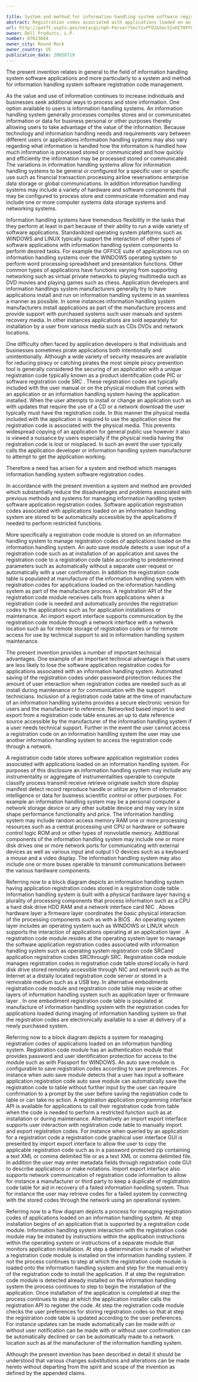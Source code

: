 ```yaml
---

title: System and method for information handling system software registration code management
abstract: Registration codes associated with applications loaded on an information handling system are stored in a registration code table by a registration code module and retrieved for use when needed by an application to perform a restricted function, such as install or maintenance functions. The registration code table is populated at manufacture of the information handling system or automatically based on user preferences as a user inputs registration codes. The registration code table is secured with authentication information on the information handling system or, alternatively, at a network location accessible by the information handling system.
url: http://patft.uspto.gov/netacgi/nph-Parser?Sect1=PTO2&Sect2=HITOFF&p=1&u=%2Fnetahtml%2FPTO%2Fsearch-adv.htm&r=1&f=G&l=50&d=PALL&S1=07623684&OS=07623684&RS=07623684
owner: Dell Products, L.P.
number: 07623684
owner_city: Round Rock
owner_country: US
publication_date: 20050719
---
```

The present invention relates in general to the field of information handling system software applications and more particularly to a system and method for information handling system software registration code management.

As the value and use of information continues to increase individuals and businesses seek additional ways to process and store information. One option available to users is information handling systems. An information handling system generally processes compiles stores and or communicates information or data for business personal or other purposes thereby allowing users to take advantage of the value of the information. Because technology and information handling needs and requirements vary between different users or applications information handling systems may also vary regarding what information is handled how the information is handled how much information is processed stored or communicated and how quickly and efficiently the information may be processed stored or communicated. The variations in information handling systems allow for information handling systems to be general or configured for a specific user or specific use such as financial transaction processing airline reservations enterprise data storage or global communications. In addition information handling systems may include a variety of hardware and software components that may be configured to process store and communicate information and may include one or more computer systems data storage systems and networking systems.

Information handling systems have tremendous flexibility in the tasks that they perform at least in part because of their ability to run a wide variety of software applications. Standardized operating system platforms such as WINDOWS and LINUX typically support the interaction of other types of software applications with information handling system components to perform desired tasks. For example the OFFICE suite of applications run on information handling systems over the WINDOWS operating system to perform word processing spreadsheet and presentation functions. Other common types of applications have functions varying from supporting networking such as virtual private networks to playing multimedia such as DVD movies and playing games such as chess. Application developers and information handlings system manufacturers generally try to have applications install and run on information handling systems in as seamless a manner as possible. In some instances information handling system manufacturers install applications as part of the manufacture process and provide support with purchased systems such user manuals and system recovery media. In other instances applications are sold separately for installation by a user from various media such as CDs DVDs and network locations.

One difficulty often faced by application developers is that individuals and businesses sometimes pirate applications both intentionally and unintentionally. Although a wide variety of security measures are available for reducing piracy or catching pirates the most simple piracy prevention tool is generally considered the securing of an application with a unique registration code typically known as a product identification code PIC or software registration code SRC . These registration codes are typically included with the user manual or on the physical medium that comes with an application or an information handling system having the application installed. When the user attempts to install or change an application such as with updates that require the use of a CD or a network download the user typically must have the registration code. In this manner the physical media included with the application is required to use the application since the registration code is associated with the physical media. This prevents widespread copying of an application for general public use however it also is viewed a nuisance by users especially if the physical media having the registration code is lost or misplaced. In such an event the user typically calls the application developer or information handling system manufacturer to attempt to get the application working.

Therefore a need has arisen for a system and method which manages information handling system software registration codes.

In accordance with the present invention a system and method are provided which substantially reduce the disadvantages and problems associated with previous methods and systems for managing information handling system software application registration codes. Software application registration codes associated with applications loaded on an information handling system are stored to be automatically accessible by the applications if needed to perform restricted functions.

More specifically a registration code module is stored on an information handling system to manage registration codes of applications loaded on the information handling system. An auto save module detects a user input of a registration code such as at installation of an application and saves the registration code to a registration code table according to predetermined parameters such as automatically without a separate user request or automatically with a user confirmation. In addition the registration code table is populated at manufacture of the information handling system with registration codes for applications loaded on the information handling system as part of the manufacture process. A registration API of the registration code module receives calls from applications when a registration code is needed and automatically provides the registration codes to the applications such as for application installations or maintenance. An import export interface supports communication by the registration code module through a network interface with a network location such as for remote storage of registration codes or for remote access for use by technical support to aid in information handling system maintenance.

The present invention provides a number of important technical advantages. One example of an important technical advantage is that users are less likely to lose the software application registration codes for applications associated with an information handling system. Automated saving of the registration codes under password protection reduces the amount of user interaction when registration codes are needed such as at install during maintenance or for communication with the support technicians. Inclusion of a registration code table at the time of manufacture of an information handling systems provides a secure electronic version for users and the manufacturer to reference. Networked based import to and export from a registration code table ensures an up to date reference source accessible by the manufacturer of the information handling system if a user needs technical support. Further in the event the user cannot access a registration code on an information handling system the user may use another information handling system to access the registration code through a network.

A registration code table stores software application registration codes associated with applications loaded on an information handling system. For purposes of this disclosure an information handling system may include any instrumentality or aggregate of instrumentalities operable to compute classify process transmit receive retrieve originate switch store display manifest detect record reproduce handle or utilize any form of information intelligence or data for business scientific control or other purposes. For example an information handling system may be a personal computer a network storage device or any other suitable device and may vary in size shape performance functionality and price. The information handling system may include random access memory RAM one or more processing resources such as a central processing unit CPU or hardware or software control logic ROM and or other types of nonvolatile memory. Additional components of the information handling system may include one or more disk drives one or more network ports for communicating with external devices as well as various input and output I O devices such as a keyboard a mouse and a video display. The information handling system may also include one or more buses operable to transmit communications between the various hardware components.

Referring now to a block diagram depicts an information handling system having application registration codes stored in a registration code table . Information handling system is built with a physical hardware layer having a plurality of processing components that process information such as a CPU a hard disk drive HDD RAM and a network interface card NIC . Above hardware layer a firmware layer coordinates the basic physical interaction of the processing components such as with a BIOS . An operating system layer includes an operating system such as WINDOWS or LINUX which supports the interaction of applications operating at an application layer . A registration code module resides at the operating system layer to manage the software application registration codes associated with information handling system such as operating system registration code SRCand application registration codes SRCthrough SRC. Registration code module manages registration codes in registration code table stored locally in hard disk drive stored remotely accessible through NIC and network such as the Internet at a distally located registration code server or stored in a removable medium such as a USB key. In alternative embodiments registration code module and registration code table may reside at other layers of information handling system such as application layer or firmware layer . In one embodiment registration code table is populated at manufacture of information handling system with the registration codes for applications loaded during imaging of information handling system so that the registration codes are electronically available to a user at delivery of a newly purchased system.

Referring now to a block diagram depicts a system for managing registration codes of applications loaded on an information handling system. Registration code module has an authentication module that provides password and user identification protection for access to the module such as with Passport for WINDOWS. An auto save module is configurable to save registration codes according to save preferences . For instance when auto save module detects that a user has input a software application registration code auto save module can automatically save the registration code to table without further input by the user can require confirmation to a prompt by the user before saving the registration code to table or can take no action. A registration application programming interface API is available for applications to call their registration code from table when the code is needed to perform a restricted function such as at installation or during maintenance. Alternatively an import export interface supports user interaction with registration code table to manually import and export registration codes. For instance when queried by an application for a registration code a registration code graphical user interface GUI is presented by import export interface to allow the user to copy the applicable registration code such as in a password protected zip containing a text XML or comma delimited file or as a text XML or comma delimited file. In addition the user may enter metadata fields through registration code GUI to describe applications or make notations. Import export interface also supports network communication of registration code information to allow for instance a manufacturer or third party to keep a duplicate of registration code table for aid in recovery of a failed information handling system. Thus for instance the user may retrieve codes for a failed system by connecting with the stored codes through the network using an operational system.

Referring now to a flow diagram depicts a process for managing registration codes of applications loaded on an information handling system. At step installation begins of an application that is supported by a registration code module. Information handling system interaction with the registration code module may be initiated by instructions within the application instructions within the operating system or instructions of a separate module that monitors application installation. At step a determination is made of whether a registration code module is installed on the information handling system. If not the process continues to step at which the registration code module is loaded onto the information handling system and step for the manual entry of the registration code to install the application. If at step the registration code module is detected already installed on the information handling system the process continues to step to begin the installation of the application. Once installation of the application is completed at step the process continues to step at which the application installer calls the registration API to register the code. At step the registration code module checks the user preferences for storing registration codes so that at step the registration code table is updated according to the user preferences. For instance updates can be made automatically can be made with or without user notification can be made with or without user confirmation can be automatically declined or can be automatically made to a network location such as at the manufacturer of the information handling system.

Although the present invention has been described in detail it should be understood that various changes substitutions and alterations can be made hereto without departing from the spirit and scope of the invention as defined by the appended claims.

